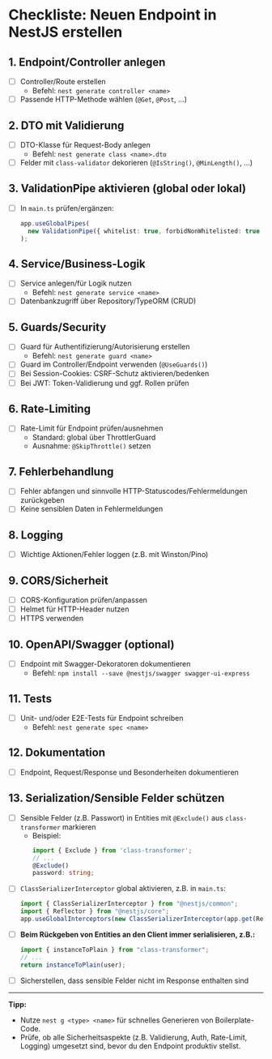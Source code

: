 # Checkliste: Neuen Endpoint in NestJS erstellen

## 1. Endpoint/Controller anlegen

- [ ] Controller/Route erstellen
  - Befehl: `nest generate controller <name>`
- [ ] Passende HTTP-Methode wählen (`@Get`, `@Post`, ...)

## 2. DTO mit Validierung

- [ ] DTO-Klasse für Request-Body anlegen
  - Befehl: `nest generate class <name>.dto`
- [ ] Felder mit `class-validator` dekorieren (`@IsString()`, `@MinLength()`, ...)

## 3. ValidationPipe aktivieren (global oder lokal)

- [ ] In `main.ts` prüfen/ergänzen:
  ```typescript
  app.useGlobalPipes(
    new ValidationPipe({ whitelist: true, forbidNonWhitelisted: true })
  );
  ```

## 4. Service/Business-Logik

- [ ] Service anlegen/für Logik nutzen
  - Befehl: `nest generate service <name>`
- [ ] Datenbankzugriff über Repository/TypeORM (CRUD)

## 5. Guards/Security

- [ ] Guard für Authentifizierung/Autorisierung erstellen
  - Befehl: `nest generate guard <name>`
- [ ] Guard im Controller/Endpoint verwenden (`@UseGuards()`)
- [ ] Bei Session-Cookies: CSRF-Schutz aktivieren/bedenken
- [ ] Bei JWT: Token-Validierung und ggf. Rollen prüfen

## 6. Rate-Limiting

- [ ] Rate-Limit für Endpoint prüfen/ausnehmen
  - Standard: global über ThrottlerGuard
  - Ausnahme: `@SkipThrottle()` setzen

## 7. Fehlerbehandlung

- [ ] Fehler abfangen und sinnvolle HTTP-Statuscodes/Fehlermeldungen zurückgeben
- [ ] Keine sensiblen Daten in Fehlermeldungen

## 8. Logging

- [ ] Wichtige Aktionen/Fehler loggen (z.B. mit Winston/Pino)

## 9. CORS/Sicherheit

- [ ] CORS-Konfiguration prüfen/anpassen
- [ ] Helmet für HTTP-Header nutzen
- [ ] HTTPS verwenden

## 10. OpenAPI/Swagger (optional)

- [ ] Endpoint mit Swagger-Dekoratoren dokumentieren
  - Befehl: `npm install --save @nestjs/swagger swagger-ui-express`

## 11. Tests

- [ ] Unit- und/oder E2E-Tests für Endpoint schreiben
  - Befehl: `nest generate spec <name>`

## 12. Dokumentation

- [ ] Endpoint, Request/Response und Besonderheiten dokumentieren

## 13. Serialization/Sensible Felder schützen

- [ ] Sensible Felder (z.B. Passwort) in Entities mit `@Exclude()` aus `class-transformer` markieren
  - Beispiel:
    ```typescript
    import { Exclude } from 'class-transformer';
    // ...
    @Exclude()
    password: string;
    ```
- [ ] `ClassSerializerInterceptor` global aktivieren, z.B. in `main.ts`:
  ```typescript
  import { ClassSerializerInterceptor } from "@nestjs/common";
  import { Reflector } from "@nestjs/core";
  app.useGlobalInterceptors(new ClassSerializerInterceptor(app.get(Reflector)));
  ```
- [ ] **Beim Rückgeben von Entities an den Client immer serialisieren, z.B.:**
  ```typescript
  import { instanceToPlain } from "class-transformer";
  // ...
  return instanceToPlain(user);
  ```
- [ ] Sicherstellen, dass sensible Felder nicht im Response enthalten sind

---

**Tipp:**

- Nutze `nest g <type> <name>` für schnelles Generieren von Boilerplate-Code.
- Prüfe, ob alle Sicherheitsaspekte (z.B. Validierung, Auth, Rate-Limit, Logging) umgesetzt sind, bevor du den Endpoint produktiv stellst.
